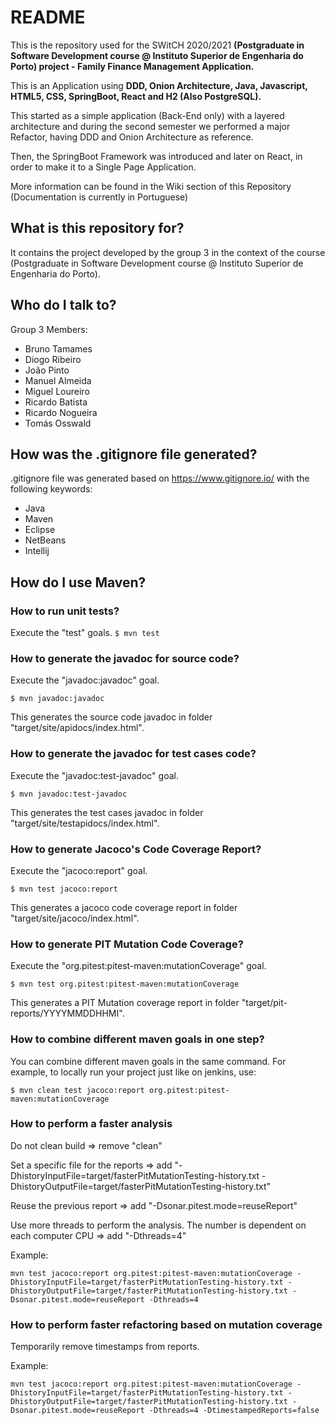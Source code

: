 # README #

This is the repository used for the SWitCH 2020/2021 **(Postgraduate in Software Development course @ Instituto Superior de Engenharia do Porto) project - Family Finance Management Application.**

This is an Application using **DDD, Onion Architecture, Java, Javascript, HTML5, CSS, SpringBoot, React and H2 (Also PostgreSQL).**

This started as a simple application (Back-End only) with a layered architecture and during the second semester we performed a major Refactor, having DDD and Onion Architecture as reference.

Then, the SpringBoot Framework was introduced and later on React, in order to make it to a Single Page Application.

More information can be found in the Wiki section of this Repository (Documentation is currently in Portuguese)


## What is this repository for? ##

It contains the project developed by the group 3 in the context of the course (Postgraduate in Software Development course @ Instituto Superior de Engenharia do Porto).


## Who do I talk to? ##
Group 3 Members:

- Bruno Tamames
- Diogo Ribeiro
- João Pinto
- Manuel Almeida
- Miguel Loureiro
- Ricardo Batista
- Ricardo Nogueira
- Tomás Osswald


## How was the .gitignore file generated? ##
.gitignore file was generated based on https://www.gitignore.io/ with the following keywords:
  - Java
  - Maven
  - Eclipse
  - NetBeans
  - Intellij

## How do I use Maven? ##

### How to run unit tests? ###
Execute the "test" goals.
`$ mvn test`

### How to generate the javadoc for source code? ###
Execute the "javadoc:javadoc" goal.

`$ mvn javadoc:javadoc`

This generates the source code javadoc in folder "target/site/apidocs/index.html".

### How to generate the javadoc for test cases code? ###
Execute the "javadoc:test-javadoc" goal.

`$ mvn javadoc:test-javadoc`

This generates the test cases javadoc in folder "target/site/testapidocs/index.html".

### How to generate Jacoco's Code Coverage Report? ###
Execute the "jacoco:report" goal.

`$ mvn test jacoco:report`

This generates a jacoco code coverage report in folder "target/site/jacoco/index.html".

### How to generate PIT Mutation Code Coverage? ###
Execute the "org.pitest:pitest-maven:mutationCoverage" goal.

`$ mvn test org.pitest:pitest-maven:mutationCoverage`

This generates a PIT Mutation coverage report in folder "target/pit-reports/YYYYMMDDHHMI".

### How to combine different maven goals in one step? ###
You can combine different maven goals in the same command. For example, to locally run your project just like on jenkins, use:

`$ mvn clean test jacoco:report org.pitest:pitest-maven:mutationCoverage`

### How to perform a faster analysis ###
Do not clean build => remove "clean"

Set a specific file for the reports => add "-DhistoryInputFile=target/fasterPitMutationTesting-history.txt -DhistoryOutputFile=target/fasterPitMutationTesting-history.txt"

Reuse the previous report => add "-Dsonar.pitest.mode=reuseReport"

Use more threads to perform the analysis. The number is dependent on each computer CPU => add "-Dthreads=4"

Example:

`mvn test jacoco:report org.pitest:pitest-maven:mutationCoverage -DhistoryInputFile=target/fasterPitMutationTesting-history.txt -DhistoryOutputFile=target/fasterPitMutationTesting-history.txt -Dsonar.pitest.mode=reuseReport -Dthreads=4`

### How to perform faster refactoring based on mutation coverage ###

Temporarily remove timestamps from reports.

Example:

`mvn test jacoco:report org.pitest:pitest-maven:mutationCoverage -DhistoryInputFile=target/fasterPitMutationTesting-history.txt -DhistoryOutputFile=target/fasterPitMutationTesting-history.txt -Dsonar.pitest.mode=reuseReport -Dthreads=4 -DtimestampedReports=false`
